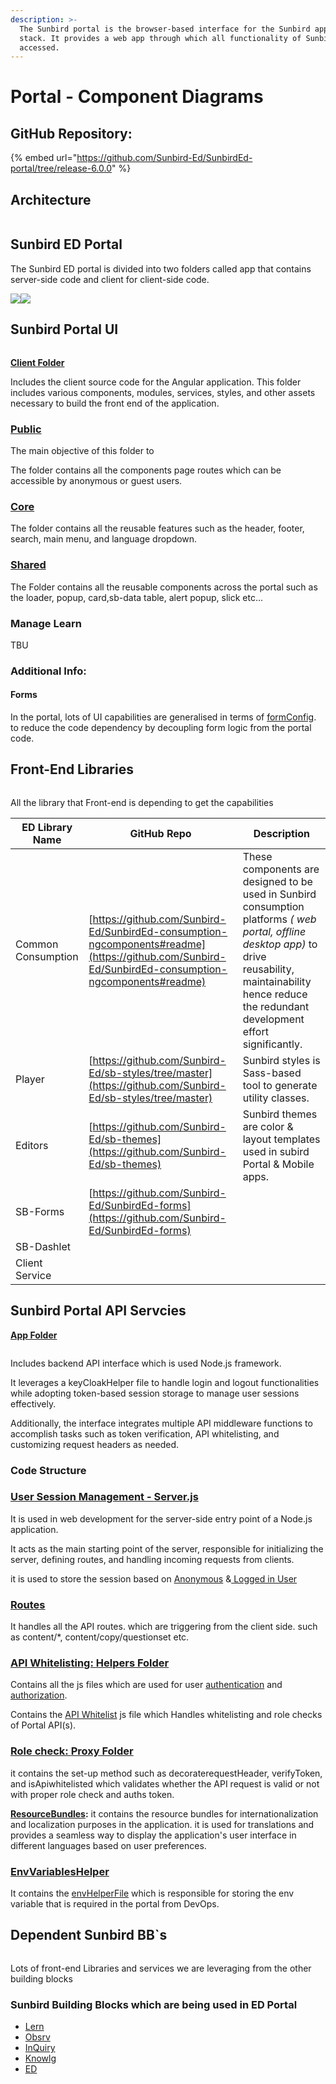 ```yaml
---
description: >-
  The Sunbird portal is the browser-based interface for the Sunbird application
  stack. It provides a web app through which all functionality of Sunbird can be
  accessed.
---
```


# Portal - Component Diagrams

## GitHub Repository:&#x20;

{% embed url="https://github.com/Sunbird-Ed/SunbirdEd-portal/tree/release-6.0.0" %}

## Architecture

<figure><img src="../../../.gitbook/assets/image (17).png" alt=""><figcaption></figcaption></figure>

## Sunbird ED Portal&#x20;

&#x20;The Sunbird ED portal is divided into two folders called app that contains server-side code and client for client-side code.

![](<../../../.gitbook/assets/image (22).png>)![](<../../../.gitbook/assets/image (23).png>)



## **Sunbird Portal UI**

<figure><img src="../../../.gitbook/assets/image (24).png" alt=""><figcaption></figcaption></figure>

[**Client Folder**](https://github.com/Sunbird-Ed/SunbirdEd-portal/tree/6.0.0/src/app/client)

Includes the client source code for the Angular application. This folder includes various components, modules, services, styles, and other assets necessary to build the front end of the application.&#x20;



### [Public ](https://sunbird-ed.github.io/docs/portal/modules/PublicModule.html)

The main objective of this folder to&#x20;

The folder contains all the components page routes which can be accessible by anonymous or guest users.&#x20;

### [Core](https://sunbird-ed.github.io/docs/portal/modules/CoreModule.html)

The folder contains all the reusable features such as the header, footer, search, main menu, and language dropdown.



### [Shared](https://sunbird-ed.github.io/docs/portal/modules/SharedModule.html)

The Folder contains all the reusable components across the portal such as the loader, popup, card,sb-data table, alert popup, slick etc...

### Manage Learn

TBU

### Additional Info:

#### Forms

In the portal, lots of UI capabilities are generalised in terms of [formConfig](https://documenter.getpostman.com/view/25186239/2s946pXoZ2). to reduce the code dependency by decoupling form logic from the portal code.

## Front-End Libraries

<figure><img src="../../../.gitbook/assets/image (26).png" alt=""><figcaption></figcaption></figure>

All the library that Front-end is depending  to get the capabilities&#x20;

| ED Library Name    | GitHub Repo                                                                                                                                        | Description                                                                                                                                                                                                       |
| ------------------ | -------------------------------------------------------------------------------------------------------------------------------------------------- | ----------------------------------------------------------------------------------------------------------------------------------------------------------------------------------------------------------------- |
| Common Consumption | [https://github.com/Sunbird-Ed/SunbirdEd-consumption-ngcomponents#readme](https://github.com/Sunbird-Ed/SunbirdEd-consumption-ngcomponents#readme) | These components are designed to be used in Sunbird consumption platforms _( web portal, offline desktop app)_ to drive reusability, maintainability hence reduce the redundant development effort significantly. |
| Player             | [https://github.com/Sunbird-Ed/sb-styles/tree/master](https://github.com/Sunbird-Ed/sb-styles/tree/master)                                         | Sunbird styles is Sass-based tool to generate utility classes.                                                                                                                                                    |
| Editors            | [https://github.com/Sunbird-Ed/sb-themes](https://github.com/Sunbird-Ed/sb-themes)                                                                 | Sunbird themes are color & layout templates used in subird Portal & Mobile apps.                                                                                                                                  |
| SB-Forms           | [https://github.com/Sunbird-Ed/SunbirdEd-forms](https://github.com/Sunbird-Ed/SunbirdEd-forms)                                                     |                                                                                                                                                                                                                   |
| SB-Dashlet         |                                                                                                                                                    |                                                                                                                                                                                                                   |
| Client Service     |                                                                                                                                                    |                                                                                                                                                                                                                   |

## Sunbird Portal API Servcies&#x20;

[**App Folder**](https://github.com/Sunbird-Ed/SunbirdEd-portal/tree/6.0.0/src/app)

<figure><img src="../../../.gitbook/assets/image (25).png" alt=""><figcaption></figcaption></figure>

Includes backend API interface which is used  Node.js framework.&#x20;

It leverages a keyCloakHelper file to handle login and logout functionalities while adopting token-based session storage to manage user sessions effectively.&#x20;

Additionally, the interface integrates multiple API middleware functions to accomplish tasks such as token verification, API whitelisting, and customizing request headers as needed.



### Code Structure

### [User Session Management - **Server.js** ](https://github.com/Sunbird-Ed/SunbirdEd-portal/blob/6.0.0/src/app/server.js)

It is used in web development for the server-side entry point of a Node.js application.

It acts as the main starting point of the server, responsible for initializing the server, defining routes, and handling incoming requests from clients.

it is used to store the session based on [Anonymous](https://project-sunbird.atlassian.net/wiki/spaces/SP/pages/3324477457/Portal+-+Login+Work+flow+post+success+with+keycloak+-+Anonymous) &[ Logged in User](https://project-sunbird.atlassian.net/wiki/spaces/SP/pages/3324182538/Portal+-+Login+Work+flow+post+success+with+keycloak+-+Logged+In+User)

### [**Routes**](https://github.com/Sunbird-Ed/SunbirdEd-portal/tree/6.0.0/src/app/routes)

It handles all the API routes. which are triggering from the client side. such as content/\*, content/copy/questionset etc.

### [API Whitelisting: **Helpers Folder** ](https://github.com/Sunbird-Ed/SunbirdEd-portal/tree/6.0.0/src/app/helpers)

Contains all the js files which are used for user [authentication](https://github.com/Sunbird-Ed/SunbirdEd-portal/blob/release-6.0.0/src/app/helpers/kongTokenHelper.js) and [authorization](https://github.com/Sunbird-Ed/SunbirdEd-portal/blob/release-6.0.0/src/app/helpers/keyCloakHelper.js).

Contains the [API Whitelist](https://github.com/Sunbird-Ed/SunbirdEd-portal/blob/release-6.0.0/src/app/helpers/apiWhiteList.js) js file which Handles whitelisting and role checks of Portal API(s).

### [Role check: **Proxy Folder**](https://github.com/Sunbird-Ed/SunbirdEd-portal/tree/6.0.0/src/app/proxy)

it contains the set-up method such as decoraterequestHeader, verifyToken, and isApiwhitelisted which validates whether the API request is valid or not with proper role check and auths token.

[**ResourceBundles**](https://github.com/Sunbird-Ed/SunbirdEd-portal/tree/6.0.0/src/app/resourcebundles)**:** it contains the resource bundles for internationalization and localization purposes in the application. it is used for translations and provides a seamless way to display the application's user interface in different languages based on user preferences.

### [EnvVariablesHelper](https://github.com/Sunbird-Ed/SunbirdEd-portal/blob/release-6.0.0/src/app/helpers/environmentVariablesHelper.js)

It contains the [envHelperFile](https://github.com/Sunbird-Ed/SunbirdEd-portal/blob/release-6.0.0/src/app/helpers/environmentVariablesHelper.js) which is responsible for storing the env variable that is required in the portal from DevOps.

## **Dependent Sunbird BB\`s**

<figure><img src="../../../.gitbook/assets/image (4).png" alt=""><figcaption></figcaption></figure>

Lots of front-end Libraries and services we are leveraging from the other building blocks

### **Sunbird Building Blocks which are being used in ED Portal**

* [Lern](https://lern.sunbird.org/)
* [Obsrv](https://obsrv.sunbird.org/)
* [InQuiry](https://inquiry.sunbird.org/learn/readme)
* [Knowlg](https://knowlg.sunbird.org/learn/readme)
* [ED](https://ed.sunbird.org/learn/readme)
